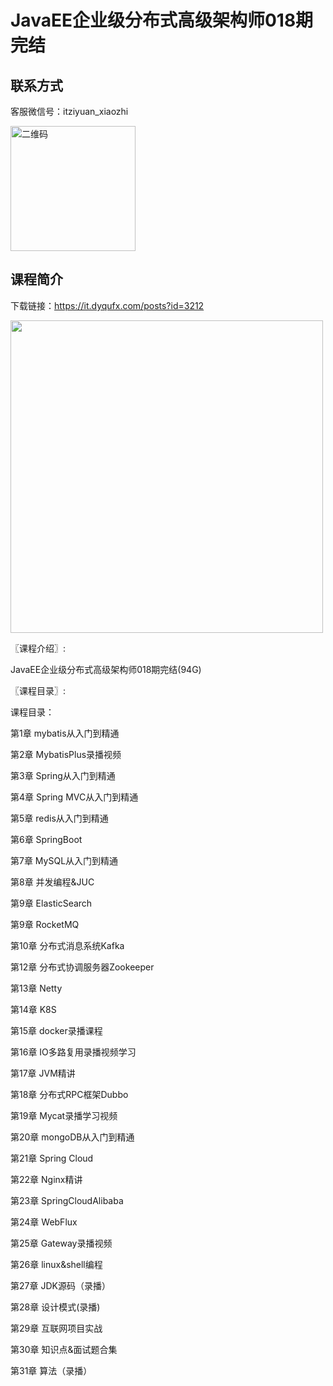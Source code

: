 # JavaEE企业级分布式高级架构师018期完结

## 联系方式

客服微信号：itziyuan_xiaozhi

<img src="https://ziyuanyun.oss-cn-guangzhou.aliyuncs.com/common/20240614073449/666b82192834a.jpg" width="200" height="200" alt="二维码">

## 课程简介

下载链接：https://it.dyqufx.com/posts?id=3212

<img src="https://ziyuanyun.oss-cn-guangzhou.aliyuncs.com/yun/20240515185046/66449386c36ff.jpg" width="500" alt="">

  〖课程介绍〗:

 JavaEE企业级分布式高级架构师018期完结(94G)

 〖课程目录〗:

 课程目录：

 第1章 mybatis从入门到精通

 第2章 MybatisPlus录播视频

 第3章 Spring从入门到精通

 第4章 Spring MVC从入门到精通

 第5章 redis从入门到精通

 第6章 SpringBoot

 第7章 MySQL从入门到精通

 第8章 并发编程&amp;JUC

 第9章 ElasticSearch

 第9章 RocketMQ

 第10章 分布式消息系统Kafka

 第12章 分布式协调服务器Zookeeper

 第13章 Netty

 第14章 K8S

 第15章 docker录播课程

 第16章 IO多路复用录播视频学习

 第17章 JVM精讲

 第18章 分布式RPC框架Dubbo

 第19章 Mycat录播学习视频

 第20章 mongoDB从入门到精通

 第21章 Spring Cloud

 第22章 Nginx精讲

 第23章 SpringCloudAlibaba

 第24章 WebFlux

 第25章 Gateway录播视频

 第26章 linux&amp;shell编程

 第27章 JDK源码（录播）

 第28章 设计模式(录播)

 第29章 互联网项目实战

 第30章 知识点&amp;面试题合集

 第31章 算法（录播）

  